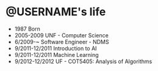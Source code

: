 @USERNAME's life
===============

- 1987 Born
- 2005-2009 UNF - Computer Science
- 6/2009-~ Software Engineer - NDMS
- 9/2011-12/2011 Introduction to AI
- 9/2011-12/2011 Machine Learning
- 9/2012-12/2012 UF - COT5405: Analysis of Algorithms